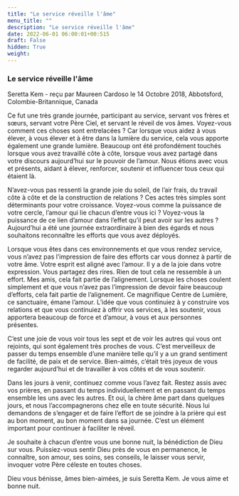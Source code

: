 ```yaml
---
title: "Le service réveille l'âme"
menu_title: ""
description: "Le service réveille l'âme"
date: 2022-06-01 06:00:01+00:515
draft: False
hidden: True
weight:
---
```

### Le service réveille l'âme

Seretta Kem - reçu par Maureen Cardoso le 14 Octobre 2018, Abbotsford, Colombie-Britannique, Canada

Ce fut une très grande journée, participant au service, servant vos frères et sœurs, servant votre Père Ciel, et servant le réveil de vos âmes. Voyez-vous comment ces choses sont entrelacées ? Car lorsque vous aidez à vous élever, à vous élever et à être dans la lumière du service, cela vous apporte également une grande lumière. Beaucoup ont été profondément touchés lorsque vous avez travaillé côte à côte, lorsque vous avez partagé dans votre discours aujourd’hui sur le pouvoir de l’amour. Nous étions avec vous et présents, aidant à élever, renforcer, soutenir et influencer tous ceux qui étaient là.

N’avez-vous pas ressenti la grande joie du soleil, de l’air frais, du travail côte à côte et de la construction de relations ? Ces actes très simples sont déterminants pour votre croissance. Voyez-vous comme la puissance de votre cercle, l’amour qui lie chacun d’entre vous ici ? Voyez-vous la puissance de ce lien d’amour dans l’effet qu’il peut avoir sur les autres ? Aujourd’hui a été une journée extraordinaire à bien des égards et nous souhaitons reconnaître les efforts que vous avez déployés.

Lorsque vous êtes dans ces environnements et que vous rendez service, vous n’avez pas l’impression de faire des efforts car vous donnez à partir de votre âme. Votre esprit est aligné avec l’amour. Il y a de la joie dans votre expression. Vous partagez des rires. Rien de tout cela ne ressemble à un effort. Mes amis, cela fait partie de l’alignement. Lorsque les choses coulent simplement et que vous n’avez pas l’impression de devoir faire beaucoup d’efforts, cela fait partie de l’alignement. Ce magnifique Centre de Lumière, ce sanctuaire, émane l’amour. L’idée que vous continuiez à y construire vos relations et que vous continuiez à offrir vos services, à les soutenir, vous apportera beaucoup de force et d’amour, à vous et aux personnes présentes.

C’est une joie de vous voir tous les sept et de voir les autres qui vous ont rejoints, qui sont également très proches de vous. C’est merveilleux de passer du temps ensemble d’une manière telle qu’il y a un grand sentiment de facilité, de paix et de service. Bien-aimés, c’était très joyeux de vous regarder aujourd’hui et de travailler à vos côtés et de vous soutenir.

Dans les jours à venir, continuez comme vous l’avez fait. Restez assis avec vos prières, en passant du temps individuellement et en passant du temps ensemble les uns avec les autres. Et oui, la chère âme part dans quelques jours, et nous l’accompagnerons chez elle en toute sécurité. Nous lui demandons de s’engager et de faire l’effort de se joindre à la prière qui est au bon moment, au bon moment dans sa journée. C’est un élément important pour continuer à faciliter le réveil.

Je souhaite à chacun d’entre vous une bonne nuit, la bénédiction de Dieu sur vous. Puissiez-vous sentir Dieu près de vous en permanence, le connaître, son amour, ses soins, ses conseils, le laisser vous servir, invoquer votre Père céleste en toutes choses.

Dieu vous bénisse, âmes bien-aimées, je suis Seretta Kem. Je vous aime et bonne nuit.



